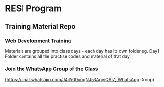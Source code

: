 # RESI Program
## Training Material Repo

### Web Development Training

Materials are grouped into class days - each day has its own folder eg. Day1 Folder contains all the practise codes and material of that day.

### Join the WhatsApp Group of the Class 

[https://chat.whatsapp.com/J4ilA00xnqNJ53AqyjQAl7](WhatsApp Group)
